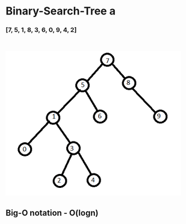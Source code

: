 # Binary-Search-Tree a

### [7, 5, 1, 8, 3, 6, 0, 9, 4, 2]

<br/>

![Merge sort](binary_search_tree.png)

## Big-O notation - O(logn)